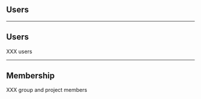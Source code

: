 <!-- .slide: class="vertical-center" -->

<i class="fa-duotone fa-user fa-8x fa-duotone-colors" style="float: right; color: grey;"></i>

## Users

---

## Users

XXX users

---

## Membership

XXX group and project members
